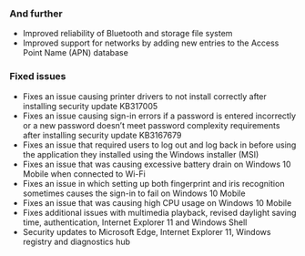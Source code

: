 ### And further
- Improved reliability of Bluetooth and storage file system
- Improved support for networks by adding new entries to the Access Point Name (APN) database

### Fixed issues
- Fixes an issue causing printer drivers to not install correctly after installing security update KB317005
- Fixes an issue causing sign-in errors if a password is entered incorrectly or a new password doesn’t meet password complexity requirements after installing security update KB3167679
- Fixes an issue that required users to log out and log back in before using the application they installed using the Windows installer (MSI)
- Fixes an issue that was causing excessive battery drain on Windows 10 Mobile when connected to Wi-Fi
- Fixes an issue in which setting up both fingerprint and iris recognition sometimes causes the sign-in to fail on Windows 10 Mobile
- Fixes an issue that was causing high CPU usage on Windows 10 Mobile
- Fixes additional issues with multimedia playback, revised daylight saving time, authentication, Internet Explorer 11 and Windows Shell
- Security updates to Microsoft Edge, Internet Explorer 11, Windows registry and diagnostics hub